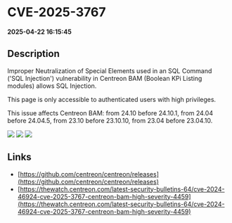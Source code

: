 # CVE-2025-3767

**2025-04-22 16:15:45**

## Description
Improper Neutralization of Special Elements used in an SQL Command ('SQL Injection') vulnerability in Centreon BAM (Boolean KPi Listing modules) allows SQL Injection.


This page is only accessible to authenticated users with high privileges.

This issue affects Centreon BAM: from 24.10 before 24.10.1, from 24.04 before 24.04.5, from 23.10 before 23.10.10, from 23.04 before 23.04.10.

![](https://img.shields.io/static/v1?label=Score&message=7.2&color=red)
![](https://img.shields.io/static/v1?label=Severity&message=HIGH&color=red)
![](https://img.shields.io/static/v1?label=CWE&message=SQL&color=green)

## Links
- [https://github.com/centreon/centreon/releases](https://github.com/centreon/centreon/releases)
- [https://thewatch.centreon.com/latest-security-bulletins-64/cve-2024-46924-cve-2025-3767-centreon-bam-high-severity-4459](https://thewatch.centreon.com/latest-security-bulletins-64/cve-2024-46924-cve-2025-3767-centreon-bam-high-severity-4459)
